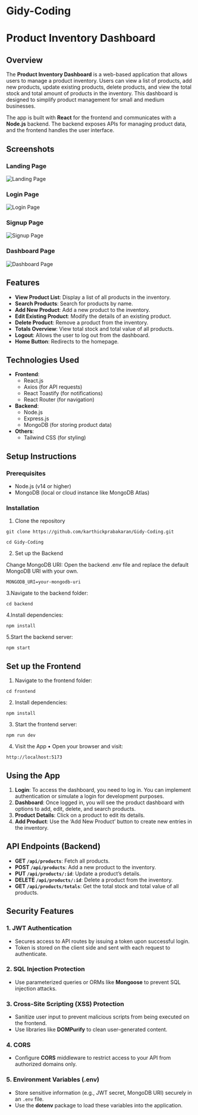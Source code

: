 # Gidy-Coding

# Product Inventory Dashboard

## Overview

The **Product Inventory Dashboard** is a web-based application that allows users to manage a product inventory. Users can view a list of products, add new products, update existing products, delete products, and view the total stock and total amount of products in the inventory. This dashboard is designed to simplify product management for small and medium businesses.

The app is built with **React** for the frontend and communicates with a **Node.js** backend. The backend exposes APIs for managing product data, and the frontend handles the user interface.

## Screenshots

### Landing Page
![Landing Page](./Landing.png)

### Login Page
![Login Page](./Login.png)

### Signup Page
![Signup Page](./Signup.png)

### Dashboard Page
![Dashboard Page](./Dashboard.png)

## Features

- **View Product List**: Display a list of all products in the inventory.
- **Search Products**: Search for products by name.
- **Add New Product**: Add a new product to the inventory.
- **Edit Existing Product**: Modify the details of an existing product.
- **Delete Product**: Remove a product from the inventory.
- **Totals Overview**: View total stock and total value of all products.
- **Logout**: Allows the user to log out from the dashboard.
- **Home Button**: Redirects to the homepage.

## Technologies Used

- **Frontend**:
  - React.js
  - Axios (for API requests)
  - React Toastify (for notifications)
  - React Router (for navigation)
- **Backend**:
  - Node.js
  - Express.js
  - MongoDB (for storing product data)
- **Others**:
  - Tailwind CSS (for styling)

## Setup Instructions

### Prerequisites

- Node.js (v14 or higher)
- MongoDB (local or cloud instance like MongoDB Atlas)

### Installation

1. Clone the repository

```
git clone https://github.com/karthickprabakaran/Gidy-Coding.git

cd Gidy-Coding
```

2. Set up the Backend

Change MongoDB URI: Open the backend .env file and replace the default MongoDB URI with your own.

```
MONGODB_URI=your-mongodb-uri
```

3.Navigate to the backend folder:

```
cd backend
```

4.Install dependencies:
```
npm install
```

5.Start the backend server:
```
npm start
```

## Set up the Frontend

1. Navigate to the frontend folder:

 ```
cd frontend
   ```
2. Install dependencies:
```
npm install
```
3. Start the frontend server:

```
npm run dev
```
4. Visit the App
	•	Open your browser and visit:
```
http://localhost:5173
```

## Using the App

1. **Login**: To access the dashboard, you need to log in. You can implement authentication or simulate a login for development purposes.
2. **Dashboard**: Once logged in, you will see the product dashboard with options to add, edit, delete, and search products.
3. **Product Details**: Click on a product to edit its details.
4. **Add Product**: Use the ‘Add New Product’ button to create new entries in the inventory.

## API Endpoints (Backend)

- **GET `/api/products`**: Fetch all products.
- **POST `/api/products`**: Add a new product to the inventory.
- **PUT `/api/products/:id`**: Update a product’s details.
- **DELETE `/api/products/:id`**: Delete a product from the inventory.
- **GET `/api/products/totals`**: Get the total stock and total value of all products.

## Security Features

### 1. **JWT Authentication**
   - Secures access to API routes by issuing a token upon successful login.
   - Token is stored on the client side and sent with each request to authenticate.

### 2. **SQL Injection Protection**
   - Use parameterized queries or ORMs like **Mongoose** to prevent SQL injection attacks.

### 3. **Cross-Site Scripting (XSS) Protection**
   - Sanitize user input to prevent malicious scripts from being executed on the frontend.
   - Use libraries like **DOMPurify** to clean user-generated content.

### 4. **CORS**
   - Configure **CORS** middleware to restrict access to your API from authorized domains only.

### 5. **Environment Variables (.env)**
   - Store sensitive information (e.g., JWT secret, MongoDB URI) securely in an `.env` file.
   - Use the **dotenv** package to load these variables into the application.



